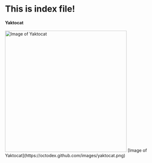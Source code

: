 # This is index file!

#### Yaktocat
<img alt="Image of Yaktocat" src=https://octodex.github.com/images/yaktocat.png width=400>
[Image of Yaktocat](https://octodex.github.com/images/yaktocat.png)
